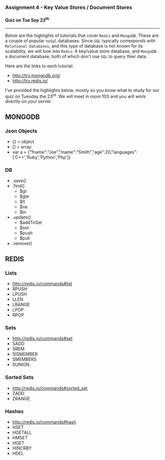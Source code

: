 ### Assignment 4 - Key Value Stores / Document Stores


#### Quiz on Tue Sep 23<sup>th</sup>
-----

Below are the highlights of tutorials that cover `Redis` and `MongoDB`. These are a couple of popular `noSql` databases. Since `SQL` typically corresponds with `Relational Databases`, and this type of database is not known for its scalability, we will look into `Redis`: A key/value store database, and `MongoDB`: a document database, both of which don't use `SQL` to query thier data.

Here are the links to each tutorial:

- http://try.mongodb.org/
- http://try.redis.io/

I've provided the highlights below, mostly so you know what to study for our quiz on Tuesday the 23<sup>rd</sup>. We will meet in room 103 and you will work directly on your server.

## MONGODB

### Json Objects
- {} = object
- [] = array
- var a = {"fname":"Joe","lname":"Smith","age":20,"languages":['C++','Ruby','Python','Php']}


### DB 
- .save()
- .find()
  - $gt
  - $gte
  - $lt
  - $ne
  - $in
- .update()
  - $addToSet
  - $set
  - $push
  - $pull
- .remove()

## REDIS


### Lists
- http://redis.io/commands#list
- RPUSH
- LPUSH
- LLEN
- LRANGE
- LPOP
- RPOP

### Sets
- http://redis.io/commands#set
- SADD
- SREM
- SISMEMBER
- SMEMBERS
- SUNION.

### Sorted Sets
- http://redis.io/commands#sorted_set
- ZADD
- ZRANGE

### Hashes
- http://redis.io/commands#hash
- HSET
- HGETALL
- HMSET 
- HGET 
- HINCRBY
- HDEL

